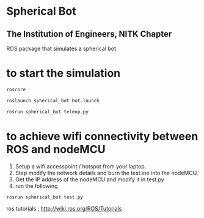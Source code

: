 # Spherical Bot
## The Institution of Engineers, NITK Chapter
ROS package that simulates a spherical bot

# to start the simulation
```sh
roscore
```
```sh
roslaunch spherical_bot bot.launch
```
```sh
rosrun spherical_bot teleop.py
```
# to achieve wifi connectivity between ROS and nodeMCU
1) Setup a wifi accesspoint / hotspot from your laptop.
2) Step modify the network details and burn the test.ino into the nodeMCU.
3) Get the IP address of the nodeMCU and modify it in test.py
4) run the following
```sh
rosrun spherical_bot test.py
```
ros tutorials : http://wiki.ros.org/ROS/Tutorials
